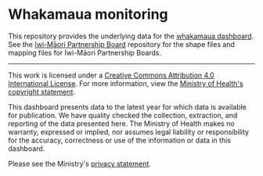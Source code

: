 # Whakamaua monitoring

This repository provides the underlying data for the [whakamaua dashboard](https://minhealthnz.shinyapps.io/WhakamauaDashboard/). 
See the [Iwi-Māori Partnership Board](https://github.com/minhealthnz/iwi-maori-partnership-boards) repository for the shape files and mapping files for Iwi-Māori Partnership Boards. 

---------------------------------------------------------------------------------
This work is licensed under a [Creative Commons Attribution 4.0 International License](https://creativecommons.org/licenses/by/4.0/). For more information, view the [Ministry of Health's copyright statement](https://www.health.govt.nz/about-site/copyright).

This dashboard presents data to the latest year for which data is available for publication. We have quality checked the collection, extraction, and reporting of the data presented here. The Ministry of Health makes no warranty, expressed or implied, nor assumes legal liability or responsibility for the accuracy, correctness or use of the information or data in this dashboard.

Please see the Ministry's [privacy statement](https://www.health.govt.nz/about-site/privacy-and-security).
